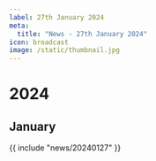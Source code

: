 ```yaml
---
label: 27th January 2024
meta:
  title: "News - 27th January 2024"
icon: broadcast
image: /static/thumbnail.jpg
---
```


# 2024
## January

{{ include "news/20240127" }}